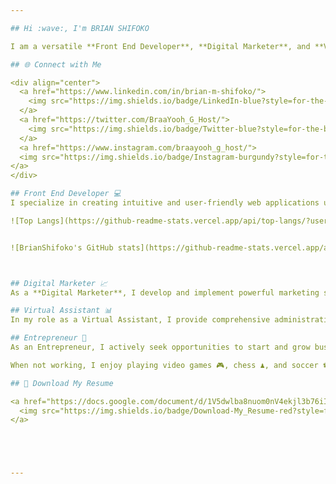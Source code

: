 ```yaml
---

## Hi :wave:, I'm BRIAN SHIFOKO

I am a versatile **Front End Developer**, **Digital Marketer**, and **Virtual Assistant** passionate about technology and innovation from **Kenya**

## 🌐 Connect with Me

<div align="center">
  <a href="https://www.linkedin.com/in/brian-m-shifoko/">
    <img src="https://img.shields.io/badge/LinkedIn-blue?style=for-the-badge&logo=linkedin&logoColor=white" alt="LinkedIn Badge"/>
  </a>
  <a href="https://twitter.com/BraaYooh_G_Host/">
    <img src="https://img.shields.io/badge/Twitter-blue?style=for-the-badge&logo=twitter&logoColor=white" alt="Twitter Badge"/>
  </a>
  <a href="https://www.instagram.com/braayooh_g_host/">
  <img src="https://img.shields.io/badge/Instagram-burgundy?style=for-the-badge&logo=instagram&logoColor=white" alt="Instagram Badge"/>
</a>
</div>

## Front End Developer 💻
I specialize in creating intuitive and user-friendly web applications using **HTML**, **CSS**, **JavaScript**, and leading front-end frameworks. I stay ahead of the curve by continuously learning the latest tech trends and developments 🚀, ensuring I deliver modern and efficient solutions.

![Top Langs](https://github-readme-stats.vercel.app/api/top-langs/?username=BrianShifoko&langs_count=8&theme=default&hide_title=true)


![BrianShifoko's GitHub stats](https://github-readme-stats.vercel.app/api?username=BrianShifoko&show_icons=true&count_private=true&theme=default)



## Digital Marketer 📈
As a **Digital Marketer**, I develop and implement powerful marketing strategies to drive growth and enhance brand visibility. My expertise spans search engine optimization (SEO) 🔍, social media marketing 📱, and email marketing 📧, helping businesses achieve their marketing goals effectively.

## Virtual Assistant 📊
In my role as a Virtual Assistant, I provide comprehensive administrative and personal support to streamline operations and boost productivity for businesses and individuals.

## Entrepreneur 🌟
As an Entrepreneur, I actively seek opportunities to start and grow businesses across various industries, driven by a passion for innovation and growth.

When not working, I enjoy playing video games 🎮, chess ♟, and soccer ⚽. I'm also dedicated to regional development 🌍 and community building 🤝.

## 📄 Download My Resume

<a href="https://docs.google.com/document/d/1V5dwlba8nuom0nV4ekjl3b76iIti67VyobxXTXcNdl0/edit" alt="Download my Resume" download>
  <img src="https://img.shields.io/badge/Download-My_Resume-red?style=for-the-badge&logo=probot&logoColor=white" />
</a>





---
```

